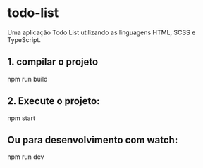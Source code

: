 # todo-list
Uma aplicação Todo List utilizando as linguagens HTML, SCSS e TypeScript.

## 1. compilar o projeto
npm run build

## 2. Execute o projeto:
npm start

## Ou para desenvolvimento com watch:
npm run dev

